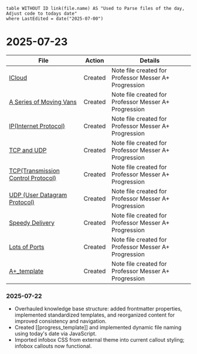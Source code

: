 ```dataview
table WITHOUT ID link(file.name) AS "Used to Parse files of the day, Adjust code to todays date"
where LastEdited = date("2025-07-00")
```
# 2025-07-23

| File                                                                                                                                                                     | Action  | Details                                               |
| ------------------------------------------------------------------------------------------------------------------------------------------------------------------------ | ------- | ----------------------------------------------------- |
| [ICloud](app://obsidian.md/CompTIA_A+/P.%20Messer/1.0%20laptop%20Mobile%20Devices/1.4%20Cellular%20Standards/ICloud.md)                                                  | Created | Note file created for Professor Messer A+ Progression |
| [A Series of Moving Vans](app://obsidian.md/CompTIA_A+/P.%20Messer/2.0%20Networking/2.1%20Introduction%20to%20IP/A%20Series%20of%20Moving%20Vans.md)                     | Created | Note file created for Professor Messer A+ Progression |
| [IP(Internet Protocol)](app://obsidian.md/CompTIA_A+/P.%20Messer/2.0%20Networking/2.1%20Introduction%20to%20IP/IP\(Internet%20Protocol\).md)                             | Created | Note file created for Professor Messer A+ Progression |
| [TCP and UDP](app://obsidian.md/CompTIA_A+/P.%20Messer/2.0%20Networking/2.1%20Introduction%20to%20IP/TCP%20and%20UDP.md)                                                 | Created | Note file created for Professor Messer A+ Progression |
| [TCP(Transmission Control Protocol)](app://obsidian.md/CompTIA_A+/P.%20Messer/2.0%20Networking/2.1%20Introduction%20to%20IP/TCP\(Transmission%20Control%20Protocol\).md) | Created | Note file created for Professor Messer A+ Progression |
| [UDP (User Datagram Protocol)](app://obsidian.md/CompTIA_A+/P.%20Messer/2.0%20Networking/2.1%20Introduction%20to%20IP/UDP%20\(User%20Datagram%20Protocol\).md)           | Created | Note file created for Professor Messer A+ Progression |
| [Speedy Delivery](app://obsidian.md/CompTIA_A+/P.%20Messer/2.0%20Networking/2.1%20Introduction%20to%20IP/Speedy%20Delivery.md)                                           | Created | Note file created for Professor Messer A+ Progression |
| [Lots of Ports](app://obsidian.md/CompTIA_A+/P.%20Messer/2.0%20Networking/2.1%20Introduction%20to%20IP/Lots%20of%20Ports.md)                                             | Created | Note file created for Professor Messer A+ Progression |
| [A+_template](app://obsidian.md/z_templates/A+_template.md)                                                                                                              | Created | Note file created for Professor Messer A+ Progression |


### 2025-07-22
- Overhauled knowledge base structure: added frontmatter properties, implemented standardized templates, and reorganized content for improved consistency and navigation.
- Created [[progress_template]] and implemented dynamic file naming using today's date via JavaScript.
- Imported infobox CSS from external theme into current callout styling; infobox callouts now functional.


